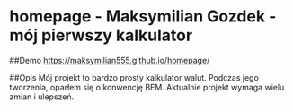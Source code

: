 # homepage - Maksymilian Gozdek - mój pierwszy kalkulator 

##Demo
https://maksymilian555.github.io/homepage/

##Opis
Mój projekt to bardzo prosty kalkulator walut.
Podczas jego tworzenia, oparłem się o konwencję BEM. 
Aktualnie projekt wymaga wielu zmian i ulepszeń.

